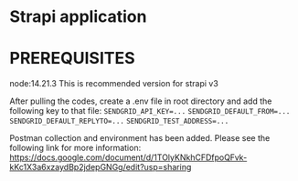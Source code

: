 # Strapi application

# PREREQUISITES
node:14.21.3 This is recommended version for strapi v3

After pulling the codes, create a .env file in root directory and add the following key to that file:
`SENDGRID_API_KEY=...`
`SENDGRID_DEFAULT_FROM=...`
`SENDGRID_DEFAULT_REPLYTO=...`
`SENDGRID_TEST_ADDRESS=...`

Postman collection and environment has been added.
Please see the following link for more information:
https://docs.google.com/document/d/1TOlyKNkhCFDfpoQFvk-kKc1X3a6xzaydBp2jdepGNGg/edit?usp=sharing
